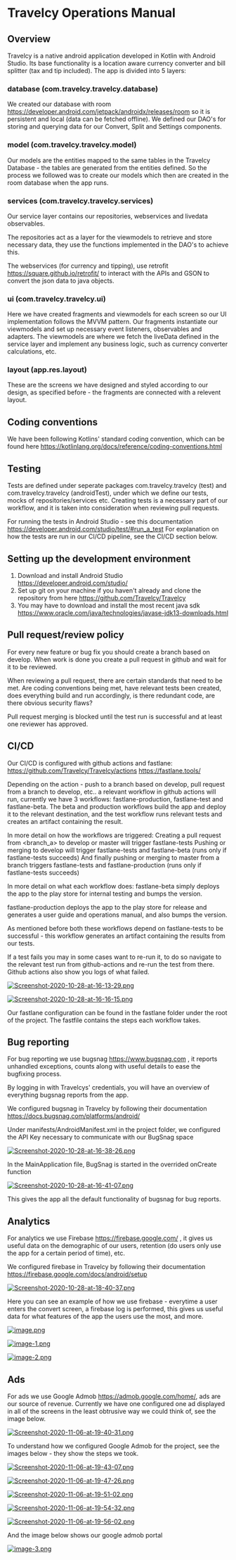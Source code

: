 # Travelcy Operations Manual

## Overview
Travelcy is a native android application developed in Kotlin with Android Studio. Its base functionality is a location aware currency converter and bill splitter (tax and tip included). The app is divided into 5 layers:

### database (com.travelcy.travelcy.database)
We created our database with room https://developer.android.com/jetpack/androidx/releases/room so it is persistent and local (data can be fetched offline).
We defined our DAO's for storing and querying data for our Convert, Split and Settings components.

### model (com.travelcy.travelcy.model)
Our models are the entities mapped to the same tables in the Travelcy Database - the tables are generated from the entities defined. So the process we followed was to create our models which then are created in the room database when the app runs.

### services (com.travelcy.travelcy.services)
Our service layer contains our repositories, webservices and livedata observables.

The repositories act as a layer for the viewmodels to retrieve and store necessary data, they use the functions implemented in the DAO's to achieve this.

The webservices (for currency and tipping), use retrofit https://square.github.io/retrofit/ to interact with the APIs and GSON to convert the json data to java objects.

### ui (com.travelcy.travelcy.ui)
Here we have created fragments and viewmodels for each screen so our UI implementation follows the MVVM pattern.
Our fragments instantiate our viewmodels and set up necessary event listeners, observables and adapters.
The viewmodels are where we fetch the liveData defined in the service layer and implement any business logic, such as currency converter calculations, etc.

### layout (app.res.layout)
These are the screens we have designed and styled according to our design, as specified before - the fragments are connected with a relevent layout.

## Coding conventions
We have been following Kotlins' standard coding convention, which can be found here https://kotlinlang.org/docs/reference/coding-conventions.html

## Testing
Tests are defined under seperate packages com.travelcy.travelcy (test) and com.travelcy.travelcy (androidTest), under which we define our tests, mocks of repositories/services etc.
Creating tests is a necessary part of our workflow, and it is taken into consideration when reviewing pull requests.

For running the tests in Android Studio - see this documentation https://developer.android.com/studio/test/#run_a_test 
For explanation on how the tests are run in our CI/CD pipeline, see the CI/CD section below.

## Setting up the development environment
1. Download and install Android Studio https://developer.android.com/studio/
2. Set up git on your machine if you haven't already and clone the repository from here https://github.com/Travelcy/Travelcy
3. You may have to download and install the most recent java sdk https://www.oracle.com/java/technologies/javase-jdk13-downloads.html

## Pull request/review policy
For every new feature or bug fix you should create a branch based on develop. When work is done you create a pull request in github and wait for it to be reviewed.

When reviewing a pull request, there are certain standards that need to be met. Are coding conventions being met, have relevant tests been created, does everything build and run accordingly, is there redundant code, are there obvious security flaws?

Pull request merging is blocked until the test run is successful and at least one reviewer has approved.

## CI/CD
Our CI/CD is configured with github actions and fastlane: https://github.com/Travelcy/Travelcy/actions
https://fastlane.tools/ 

Depending on the action - push to a branch based on develop, pull request from a branch to develop, etc.. a relevant workflow in github actions will run, currently we have 3 workflows: fastlane-production, fastlane-test and fastlane-beta. The beta and production workflows build the app and deploy it to the relevant destination, and the test workflow runs relevant tests and creates an artifact containing the result.

In more detail on how the workflows are triggered:
Creating a pull request from <branch_a> to develop or master will trigger fastlane-tests
Pushing or merging to develop will trigger fastlane-tests and fastlane-beta (runs only if fastlane-tests succeeds)
And finally pushing or merging to master from a branch triggers fastlane-tests and fastlane-production (runs only if fastlane-tests succeeds)

In more detail on what each workflow does:
fastlane-beta simply deploys the app to the play store for internal testing and bumps the version.

fastlane-production deploys the app to the play store for release and generates a user guide and operations manual, and also bumps the version.

As mentioned before both these workflows depend on fastlane-tests to be successful - this workflow generates an artifact containing the results from our tests.

If a test fails you may in some cases want to re-run it, to do so navigate to the relevant test run from github-actions and re-run the test from there. Github actions also show you logs of what failed.

[![Screenshot-2020-10-28-at-16-13-29.png](https://i.postimg.cc/sxDqYSkY/Screenshot-2020-10-28-at-16-13-29.png)](https://postimg.cc/k6zT9VXG)

[![Screenshot-2020-10-28-at-16-16-15.png](https://i.postimg.cc/HxjPjHXz/Screenshot-2020-10-28-at-16-16-15.png)](https://postimg.cc/qhVGZPm6)

Our fastlane configuration can be found in the fastlane folder under the root of the project. The fastfile contains the steps each workflow takes.


## Bug reporting
For bug reporting we use bugsnag https://www.bugsnag.com , it reports unhandled exceptions, counts  along with useful details to ease the bugfixing process.

By logging in with Travelcys' credentials, you will have an overview of everything bugsnag reports from the app.

We configured bugsnag in Travelcy by following their documentation https://docs.bugsnag.com/platforms/android/

Under manifests/AndroidManifest.xml in the project folder, we configured the API Key necessary to communicate with our BugSnag space

[![Screenshot-2020-10-28-at-16-38-26.png](https://i.postimg.cc/PrTjSvj8/Screenshot-2020-10-28-at-16-38-26.png)](https://postimg.cc/Z072RR0T)

In the MainApplication file, BugSnag is started in the overrided onCreate function

[![Screenshot-2020-10-28-at-16-41-07.png](https://i.postimg.cc/8P4V9kpX/Screenshot-2020-10-28-at-16-41-07.png)](https://postimg.cc/LnJ7ZpZj)

This gives the app all the default functionality of bugsnag for bug reports.

## Analytics
For analytics we use Firebase https://firebase.google.com/ , it gives us useful data on the demographic of our users, retention (do users only use the app for a certain period of time), etc.

We configured firebase in Travelcy by following their documentation https://firebase.google.com/docs/android/setup

[![Screenshot-2020-10-28-at-18-40-37.png](https://i.postimg.cc/43XqDPTT/Screenshot-2020-10-28-at-18-40-37.png)](https://postimg.cc/JsdpJbnT)

Here you can see an example of how we use firebase - everytime a user enters the convert screen, a firebase log is performed, this gives us useful data for what features of the app the users use the most, and more.

[![image.png](https://i.postimg.cc/6Q0qKM2V/image.png)](https://postimg.cc/bGZpHHRd)

[![image-1.png](https://i.postimg.cc/xdY8BwCT/image-1.png)](https://postimg.cc/87KT6nMq)

[![image-2.png](https://i.postimg.cc/1t3t3Dwk/image-2.png)](https://postimg.cc/4KjZ878P)


## Ads
For ads we use Google Admob https://admob.google.com/home/, ads are our source of revenue. Currently we have one configured one ad displayed in all of the screens in the least obtrusive way we could think of, see the image below.

[![Screenshot-2020-11-06-at-19-40-31.png](https://i.postimg.cc/DZvn2TgQ/Screenshot-2020-11-06-at-19-40-31.png)](https://postimg.cc/p96gZ33y)

To understand how we configured Google Admob for the project, see the images below - they show the steps we took.

[![Screenshot-2020-11-06-at-19-43-07.png](https://i.postimg.cc/dQmvhDX2/Screenshot-2020-11-06-at-19-43-07.png)](https://postimg.cc/bdJ4MYqr)

[![Screenshot-2020-11-06-at-19-47-26.png](https://i.postimg.cc/tCBjzw97/Screenshot-2020-11-06-at-19-47-26.png)](https://postimg.cc/1fV2mWnZ)

[![Screenshot-2020-11-06-at-19-51-02.png](https://i.postimg.cc/prxH0t95/Screenshot-2020-11-06-at-19-51-02.png)](https://postimg.cc/TLkFwFJT)

[![Screenshot-2020-11-06-at-19-54-32.png](https://i.postimg.cc/VvRcpHMG/Screenshot-2020-11-06-at-19-54-32.png)](https://postimg.cc/BPXy1pmH)

[![Screenshot-2020-11-06-at-19-56-02.png](https://i.postimg.cc/WbNVgTLQ/Screenshot-2020-11-06-at-19-56-02.png)](https://postimg.cc/8s0xV8CH)

And the image below shows our google admob portal

[![image-3.png](https://i.postimg.cc/Y9Q7fSSw/image-3.png)](https://postimg.cc/Q9Nvjh56)
